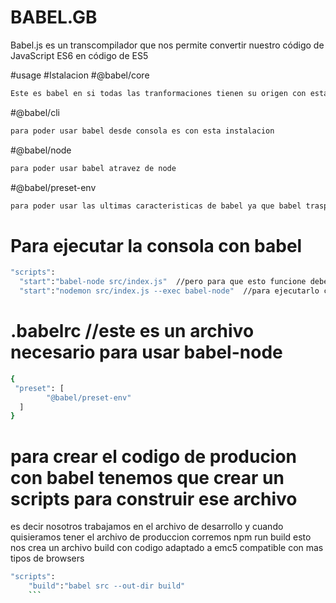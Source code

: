 # BABEL.__GB__
Babel.js es un transcompilador que nos permite convertir nuestro código de JavaScript ES6 en código de ES5


#usage
#Istalacion
#@babel/core
```bash
Este es babel en si todas las tranformaciones tienen su origen con esta instalacion
```

#@babel/cli
```bash
para poder usar babel desde consola es con esta instalacion
```

#@babel/node
```bash
para poder usar babel atravez de node
```

#@babel/preset-env
```bash
para poder usar las ultimas caracteristicas de babel ya que babel traspila tambien codigo como jsx y posterires debemos instalar este comando
```
# Para ejecutar la consola con babel
```bash
"scripts":
  "start":"babel-node src/index.js"  //pero para que esto funcione debes poner un archivo .babelrc dentro de tu carpeta master
  "start":"nodemon src/index.js --exec babel-node"  //para ejecutarlo con nodemon y que se mantenga atento a los cambios
```
# .babelrc //este es un archivo necesario para usar babel-node
```bash
{
 "preset": [
        "@babel/preset-env"
  ]
}
```
# para crear el codigo de producion con babel tenemos que crear un scripts para construir ese archivo
  es decir nosotros trabajamos en el archivo de desarrollo y cuando quisieramos tener el archivo de produccion corremos npm run build
  esto nos crea un archivo build con codigo adaptado a emc5 compatible con mas tipos de browsers
```bash
"scripts":
    "build":"babel src --out-dir build"
    ```
